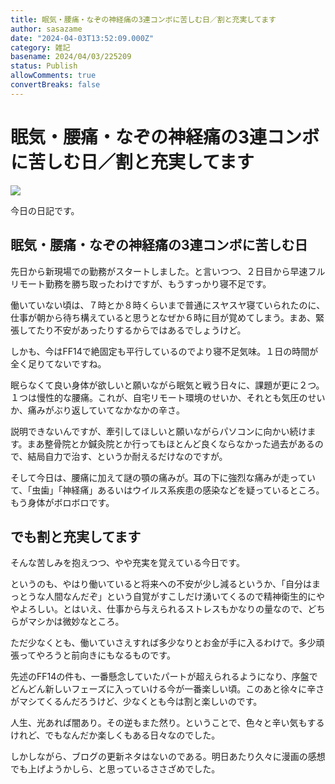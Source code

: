 ```yaml
---
title: 眠気・腰痛・なぞの神経痛の3連コンボに苦しむ日／割と充実してます
author: sasazame
date: "2024-04-03T13:52:09.000Z"
category: 雑記
basename: 2024/04/03/225209
status: Publish
allowComments: true
convertBreaks: false
---
```

# 眠気・腰痛・なぞの神経痛の3連コンボに苦しむ日／割と充実してます

![](https://cdn-ak.f.st-hatena.com/images/fotolife/s/sasazame/20230908/20230908202155.png)

今日の日記です。

<!-- Extended Body -->

## 眠気・腰痛・なぞの神経痛の3連コンボに苦しむ日

先日から新現場での勤務がスタートしました。と言いつつ、２日目から早速フルリモート勤務を勝ち取ったわけですが、もうすっかり寝不足です。

働いていない頃は、７時とか８時くらいまで普通にスヤスヤ寝ていられたのに、仕事が朝から待ち構えていると思うとなぜか６時に目が覚めてしまう。まあ、緊張してたり不安があったりするからではあるでしょうけど。

しかも、今はFF14で絶固定も平行しているのでより寝不足気味。１日の時間が全く足りてないですね。

眠らなくて良い身体が欲しいと願いながら眠気と戦う日々に、課題が更に２つ。１つは慢性的な腰痛。これが、自宅リモート環境のせいか、それとも気圧のせいか、痛みがぶり返していてなかなかの辛さ。

説明できないんですが、牽引してほしいと願いながらパソコンに向かい続けます。まあ整骨院とか鍼灸院とか行ってもほとんど良くならなかった過去があるので、結局自力で治す、というか耐えるだけなのですが。

そして今日は、腰痛に加えて謎の顎の痛みが。耳の下に強烈な痛みが走っていて、「虫歯」「神経痛」あるいはウイルス系疾患の感染などを疑っているところ。もう身体がボロボロです。

## でも割と充実してます

そんな苦しみを抱えつつ、やや充実を覚えている今日です。

というのも、やはり働いていると将来への不安が少し減るというか、「自分はまっとうな人間なんだぞ」という自覚がすこしだけ湧いてくるので精神衛生的にややよろしい。とはいえ、仕事から与えられるストレスもかなりの量なので、どちらがマシかは微妙なところ。

ただ少なくとも、働いていさえすれば多少なりとお金が手に入るわけで。多少頑張ってやろうと前向きにもなるものです。

先述のFF14の件も、一番懸念していたパートが超えられるようになり、序盤でどんどん新しいフェーズに入っていける今が一番楽しい頃。このあと徐々に辛さがマシてくるんだろうけど、少なくとも今は割と楽しいのです。

人生、光あれば闇あり。その逆もまた然り。ということで、色々と辛い気もするけれど、でもなんだか楽しくもある日々なのでした。

しかしながら、ブログの更新ネタはないのである。明日あたり久々に漫画の感想でも上げようかしら、と思っているささざめでした。